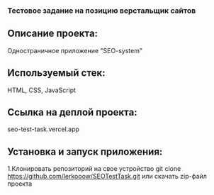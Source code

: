 ### Тестовое задание на позицию верстальщик сайтов

## Описание проекта:

Одностраничное приложение "SEO-system"

## Используемый стек:

HTML, CSS, JavaScript

## Ссылка на деплой проекта:

seo-test-task.vercel.app

## Установка и запуск приложения:

1.Клонировать репозиторий на свое устройство git clone https://github.com/lerkooow/SEOTestTask.git или скачать zip-файл проекта
